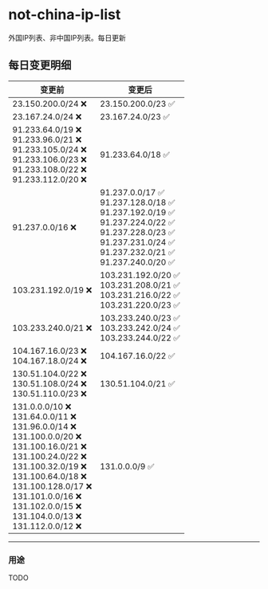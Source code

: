 # not-china-ip-list
外国IP列表、非中国IP列表。每日更新

每日变更明细
--------------------
|  变更前   | 变更后 |
|  ----  | ----  |
|  23.150.200.0/24 :x:  | 23.150.200.0/23 :white_check_mark: | 
|  23.167.24.0/24 :x:  | 23.167.24.0/23 :white_check_mark: | 
|  91.233.64.0/19 :x: <br> 91.233.96.0/21 :x: <br> 91.233.105.0/24 :x: <br> 91.233.106.0/23 :x: <br> 91.233.108.0/22 :x: <br> 91.233.112.0/20 :x: <br> | 91.233.64.0/18 :white_check_mark: | 
|  91.237.0.0/16 :x:  | 91.237.0.0/17 :white_check_mark: <br> 91.237.128.0/18 :white_check_mark: <br> 91.237.192.0/19 :white_check_mark: <br> 91.237.224.0/22 :white_check_mark: <br> 91.237.228.0/23 :white_check_mark: <br> 91.237.231.0/24 :white_check_mark: <br> 91.237.232.0/21 :white_check_mark: <br> 91.237.240.0/20 :white_check_mark: <br>  | 
|  103.231.192.0/19 :x:  | 103.231.192.0/20 :white_check_mark: <br> 103.231.208.0/21 :white_check_mark: <br> 103.231.216.0/22 :white_check_mark: <br> 103.231.220.0/23 :white_check_mark: <br>  | 
|  103.233.240.0/21 :x:  | 103.233.240.0/23 :white_check_mark: <br> 103.233.242.0/24 :white_check_mark: <br> 103.233.244.0/22 :white_check_mark: <br>  | 
|  104.167.16.0/23 :x: <br> 104.167.18.0/24 :x: <br> | 104.167.16.0/22 :white_check_mark: | 
|  130.51.104.0/22 :x: <br> 130.51.108.0/24 :x: <br> 130.51.110.0/23 :x: <br> | 130.51.104.0/21 :white_check_mark: | 
|  131.0.0.0/10 :x: <br> 131.64.0.0/11 :x: <br> 131.96.0.0/14 :x: <br> 131.100.0.0/20 :x: <br> 131.100.16.0/21 :x: <br> 131.100.24.0/22 :x: <br> 131.100.32.0/19 :x: <br> 131.100.64.0/18 :x: <br> 131.100.128.0/17 :x: <br> 131.101.0.0/16 :x: <br> 131.102.0.0/15 :x: <br> 131.104.0.0/13 :x: <br> 131.112.0.0/12 :x: <br> | 131.0.0.0/9 :white_check_mark: | 

--------------------
### 用途
TODO
